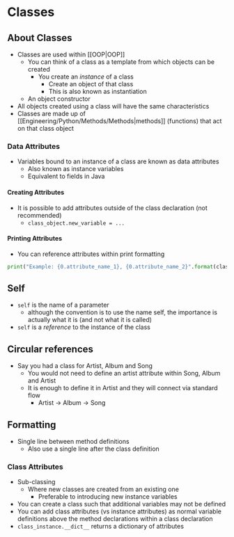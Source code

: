 # Classes
## About Classes
- Classes are used within [[OOP|OOP]]
	- You can think of a class as a template from which objects can be created
		- You create an *instance* of a class
			- Create an object of that class
			- This is also known as instantiation
	- An object constructor
- All objects created using a class will have the same characteristics
- Classes are made up of [[Engineering/Python/Methods/Methods|methods]] (functions) that act on that class object
### Data Attributes
- Variables bound to an instance of a class are known as data attributes
	- Also known as instance variables
	- Equivalent to fields in Java
#### Creating Attributes
- It is possible to add attributes outside of the class declaration (not recommended)
	- `class_object.new_variable = ...`
#### Printing Attributes
- You can reference attributes within print formatting
```python
print("Example: {0.attribute_name_1}, {0.attribute_name_2}".format(class_name))
```
## Self
- `self` is the name of a parameter
	- although the convention is to use the name self, the importance is actually what it is (and not what it is called)
- `self` is a *reference* to the instance of the class
## Circular references
- Say you had a class for Artist, Album and Song
	- You would not need to define an artist attribute within Song, Album and Artist
	- It is enough to define it in Artist and they will connect via standard flow
		- Artist $\rightarrow$ Album $\rightarrow$ Song
## Formatting
- Single line between method definitions
	- Also use a single line after the class definition
### Class Attributes
- Sub-classing
	- Where new classes are created from an existing one
		- Preferable to introducing new instance variables
- You can create a class such that additional variables may not be defined
- You can add class attributes (vs instance attributes) as normal variable definitions above the method declarations within a class declaration
- `class_instance.__dict__` returns a dictionary of attributes